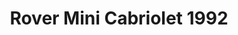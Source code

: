 ---
    title: Rover Mini Cabriolet 1992
    slug: Rover-Mini-Cabriolet-1992
    description:
    code: Rover-Mini-Cabriolet-1992
    image: https://cmdiy-archive.s3.us-east-1.amazonaws.com/adverts/images/Rover+Mini+Cabriolet+1992.jpeg
    download: https://cmdiy-archive.s3.us-east-1.amazonaws.com/adverts/documents/Rover+Mini+Cabriolet+1992.pdf
---